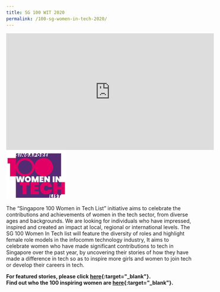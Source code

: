```yaml
---
title: SG 100 WIT 2020
permalink: /100-sg-women-in-tech-2020/
---
```


<iframe width="560" height="315" src="https://www.youtube.com/embed/M2BXtjlMTBw" frameborder="0" allow="accelerometer; autoplay; encrypted-media; gyroscope; picture-in-picture" allowfullscreen></iframe>
<img src="/images/womenintech/sg-100-wit-2020.png" style="width:163px;height:129px">

The “Singapore 100 Women in Tech List” initiative aims to celebrate the contributions and achievements of women in the tech sector, from diverse ages and backgrounds. We are looking for individuals who have impressed, inspired and created an impact at local, regional or international levels.
The SG 100 Women In Tech list will feature the diversity of roles and highlight female role models in the infocomm technology industry, It aims to celebrate women who have made significant contributions to tech in Singapore over the past year, by uncovering their stories of how they have made a difference in tech so as to inspire more girls and women to join tech or develop their careers in tech.

<b>For featured stories, please click [here](https://www.channelnewsasia.com/news/brandstudio/sg100wit){:target="_blank"}. <br>Find out who the 100 inspiring women are [here](https://www.scs.org.sg/awards/sg100wit-citations){:target="_blank"}.</b>

